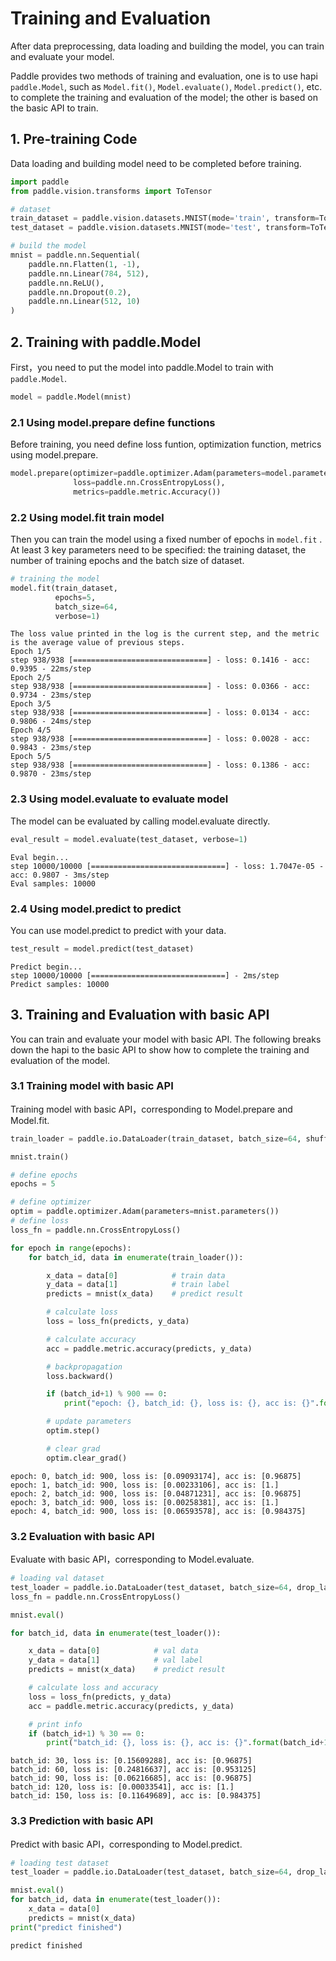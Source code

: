 # Training and Evaluation

After data preprocessing, data loading and building the model, you can train and evaluate your model.

Paddle provides two methods of training and evaluation, one is to use hapi `paddle.Model`, such as `Model.fit()`, `Model.evaluate()`, `Model.predict()`, etc. to complete the training and evaluation of the model; the other is based on the basic API to train.

## 1. Pre-training Code

Data loading and building model need to be completed before training.


```python
import paddle
from paddle.vision.transforms import ToTensor

# dataset
train_dataset = paddle.vision.datasets.MNIST(mode='train', transform=ToTensor())
test_dataset = paddle.vision.datasets.MNIST(mode='test', transform=ToTensor())

# build the model
mnist = paddle.nn.Sequential(
    paddle.nn.Flatten(1, -1),
    paddle.nn.Linear(784, 512),
    paddle.nn.ReLU(),
    paddle.nn.Dropout(0.2),
    paddle.nn.Linear(512, 10)
)
```

## 2. Training with paddle.Model

 First，you need to put the model into paddle.Model to train with `paddle.Model`.


```python
model = paddle.Model(mnist)
```

### 2.1 Using model.prepare define functions

Before training, you need define loss funtion, optimization function, metrics using model.prepare.


```python
model.prepare(optimizer=paddle.optimizer.Adam(parameters=model.parameters()),
              loss=paddle.nn.CrossEntropyLoss(),
              metrics=paddle.metric.Accuracy())
```

### 2.2 Using model.fit train model

Then you can train the model using a fixed number of epochs in `model.fit` . At least 3 key parameters need to be specified: the training dataset, the number of training epochs and the batch size of dataset.


```python
# training the model
model.fit(train_dataset,
          epochs=5,
          batch_size=64,
          verbose=1)
```

    The loss value printed in the log is the current step, and the metric is the average value of previous steps.
    Epoch 1/5
    step 938/938 [==============================] - loss: 0.1416 - acc: 0.9395 - 22ms/step         
    Epoch 2/5
    step 938/938 [==============================] - loss: 0.0366 - acc: 0.9734 - 23ms/step         
    Epoch 3/5
    step 938/938 [==============================] - loss: 0.0134 - acc: 0.9806 - 24ms/step        
    Epoch 4/5
    step 938/938 [==============================] - loss: 0.0028 - acc: 0.9843 - 23ms/step        
    Epoch 5/5
    step 938/938 [==============================] - loss: 0.1386 - acc: 0.9870 - 23ms/step        


### 2.3  Using model.evaluate to evaluate model

The model can be evaluated by calling model.evaluate directly.


```python
eval_result = model.evaluate(test_dataset, verbose=1)
```

    Eval begin...
    step 10000/10000 [==============================] - loss: 1.7047e-05 - acc: 0.9807 - 3ms/step         
    Eval samples: 10000


### 2.4  Using model.predict to predict

You can use model.predict to predict with your data.


```python
test_result = model.predict(test_dataset)
```

    Predict begin...
    step 10000/10000 [==============================] - 2ms/step        
    Predict samples: 10000


## 3. Training and Evaluation with basic API

You can train and evaluate your model with basic API. The following breaks down the hapi to the basic API to show how to complete the training and evaluation of the model.

### 3.1 Training model with basic API

Training model with basic API，corresponding to Model.prepare and Model.fit.


```python
train_loader = paddle.io.DataLoader(train_dataset, batch_size=64, shuffle=True)

mnist.train()

# define epochs
epochs = 5

# define optimizer
optim = paddle.optimizer.Adam(parameters=mnist.parameters())
# define loss
loss_fn = paddle.nn.CrossEntropyLoss()

for epoch in range(epochs):
    for batch_id, data in enumerate(train_loader()):

        x_data = data[0]            # train data
        y_data = data[1]            # train label
        predicts = mnist(x_data)    # predict result

        # calculate loss
        loss = loss_fn(predicts, y_data)

        # calculate accuracy
        acc = paddle.metric.accuracy(predicts, y_data)

        # backpropagation
        loss.backward()

        if (batch_id+1) % 900 == 0:
            print("epoch: {}, batch_id: {}, loss is: {}, acc is: {}".format(epoch, batch_id+1, loss.numpy(), acc.numpy()))

        # update parameters
        optim.step()

        # clear grad
        optim.clear_grad()
```

    epoch: 0, batch_id: 900, loss is: [0.09093174], acc is: [0.96875]
    epoch: 1, batch_id: 900, loss is: [0.00233106], acc is: [1.]
    epoch: 2, batch_id: 900, loss is: [0.04871231], acc is: [0.96875]
    epoch: 3, batch_id: 900, loss is: [0.00258381], acc is: [1.]
    epoch: 4, batch_id: 900, loss is: [0.06593578], acc is: [0.984375]


### 3.2 Evaluation with basic API

Evaluate with basic API，corresponding to Model.evaluate.


```python
# loading val dataset
test_loader = paddle.io.DataLoader(test_dataset, batch_size=64, drop_last=True)
loss_fn = paddle.nn.CrossEntropyLoss()

mnist.eval()

for batch_id, data in enumerate(test_loader()):

    x_data = data[0]            # val data
    y_data = data[1]            # val label
    predicts = mnist(x_data)    # predict result

    # calculate loss and accuracy
    loss = loss_fn(predicts, y_data)
    acc = paddle.metric.accuracy(predicts, y_data)

    # print info
    if (batch_id+1) % 30 == 0:
        print("batch_id: {}, loss is: {}, acc is: {}".format(batch_id+1, loss.numpy(), acc.numpy()))
```

    batch_id: 30, loss is: [0.15609288], acc is: [0.96875]
    batch_id: 60, loss is: [0.24816637], acc is: [0.953125]
    batch_id: 90, loss is: [0.06216685], acc is: [0.96875]
    batch_id: 120, loss is: [0.00033541], acc is: [1.]
    batch_id: 150, loss is: [0.11649689], acc is: [0.984375]


### 3.3 Prediction with basic API

Predict with basic API，corresponding to Model.predict.


```python
# loading test dataset
test_loader = paddle.io.DataLoader(test_dataset, batch_size=64, drop_last=True)

mnist.eval()
for batch_id, data in enumerate(test_loader()):
    x_data = data[0]
    predicts = mnist(x_data)
print("predict finished")
```

    predict finished

